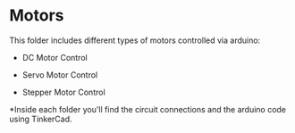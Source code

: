 # Motors
 
 
 
 This folder includes different types of motors controlled via arduino:
 
  - DC Motor Control 
 
  - Servo Motor Control 
 
  - Stepper Motor Control 
 
*Inside each folder you'll find the circuit connections and the arduino code using TinkerCad.
